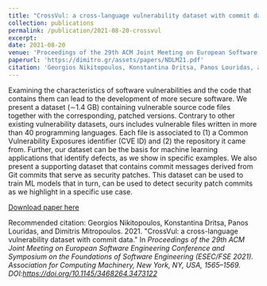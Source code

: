 ```yaml
---
title: "CrossVul: a cross-language vulnerability dataset with commit data"
collection: publications
permalink: /publication/2021-08-20-crossvul
excerpt: 
date: 2021-08-20
venue: 'Proceedings of the 29th ACM Joint Meeting on European Software Engineering Conference and Symposium on the Foundations of Software Engineering (ESEC/FSE)'
paperurl: 'https://dimitro.gr/assets/papers/NDLM21.pdf'
citation: 'Georgios Nikitopoulos, Konstantina Dritsa, Panos Louridas, and Dimitris Mitropoulos. 2021. &quot;CrossVul: a cross-language vulnerability dataset with commit data.&quot; <i>Proceedings of the 29th ACM Joint Meeting on European Software Engineering Conference and Symposium on the Foundations of Software Engineering (ESEC/FSE 2021)./i>Association for Computing Machinery, New York, NY, USA, 1565–1569. DOI:https://doi.org/10.1145/3468264.3473122'
---
```

Examining the characteristics of software vulnerabilities and the code that contains them can lead to the development of more secure software. We present a dataset (∼1.4 GB) containing vulnerable source code files together with the corresponding, patched versions. Contrary to other existing vulnerability datasets, ours includes vulnerable files written in more than 40 programming languages. Each file is associated to (1) a Common Vulnerability Exposures identifier (CVE ID) and (2) the repository it came from. Further, our dataset can be the basis for machine learning applications that identify defects, as we show in specific examples. We also present a supporting dataset that contains commit messages derived from Git commits that serve as security patches. This dataset can be used to train ML models that in turn, can be used to detect security patch commits as we highlight in a specific use case.

[Download paper here](https://dimitro.gr/assets/papers/NDLM21.pdf)

Recommended citation: Georgios Nikitopoulos, Konstantina Dritsa, Panos Louridas, and Dimitris Mitropoulos. 2021. "CrossVul: a cross-language vulnerability dataset with commit data." In <i>Proceedings of the 29th ACM Joint Meeting on European Software Engineering Conference and Symposium on the Foundations of Software Engineering (ESEC/FSE 2021).<i> Association for Computing Machinery, New York, NY, USA, 1565–1569. DOI:https://doi.org/10.1145/3468264.3473122
